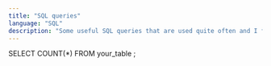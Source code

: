 ```yaml
---
title: "SQL queries"
language: "SQL"
description: "Some useful SQL queries that are used quite often and I forget them everytime."
---
```


SELECT COUNT(*) FROM your_table ;
